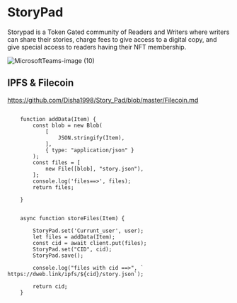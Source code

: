 # StoryPad

 Storypad is a Token Gated community of Readers and Writers where writers can share their stories, charge fees to give access to a digital copy, and give special access to readers having their NFT membership.
 
 

![MicrosoftTeams-image (10)](https://user-images.githubusercontent.com/69969675/185176948-94696ba7-f5aa-468c-a2a3-8f1e81b71267.png)




## IPFS & Filecoin

https://github.com/Disha1998/Story_Pad/blob/master/Filecoin.md

```
  
    function addData(Item) {
        const blob = new Blob(
            [
                JSON.stringify(Item),
            ],
            { type: "application/json" }
        );
        const files = [
            new File([blob], "story.json"),
        ];
        console.log('files==>', files);
        return files;

    }


    async function storeFiles(Item) {

        StoryPad.set('Currunt_user', user);
        let files = addData(Item);
        const cid = await client.put(files);
        StoryPad.set("CID", cid);
        StoryPad.save();

        console.log("files with cid ==>", ` https://dweb.link/ipfs/${cid}/story.json`);

        return cid;
    }

```
